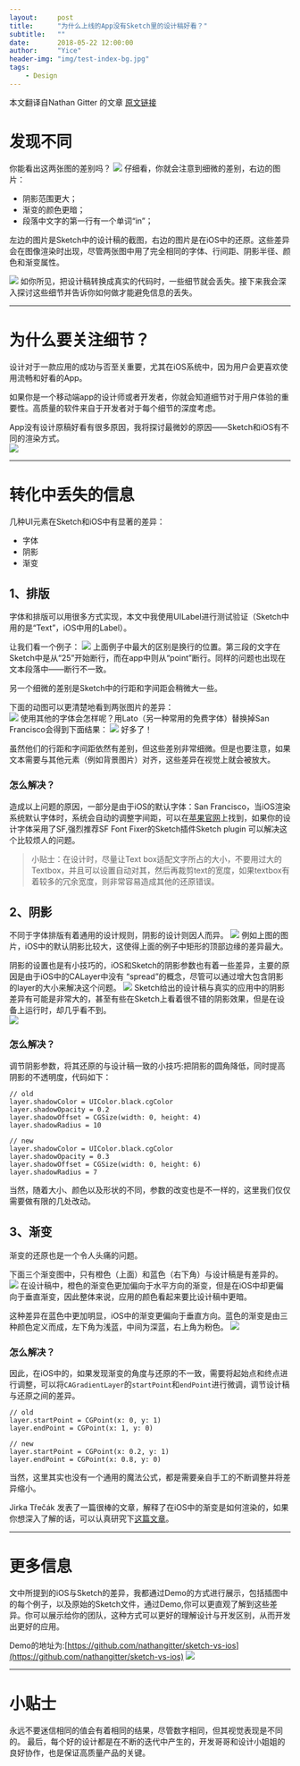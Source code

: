 ```yaml
---
layout:     post
title:      "为什么上线的App没有Sketch里的设计稿好看？"
subtitle:   ""
date:       2018-05-22 12:00:00
author:     "Yice"
header-img: "img/test-index-bg.jpg"
tags:
    - Design
---
```


本文翻译自Nathan Gitter 的文章     [原文链接](https://medium.com/@nathangitter/why-your-app-looks-better-in-sketch-3a01b22c43d7?from=singlemessage&isappinstalled=0) 

# 发现不同

你能看出这两张图的差别吗？
![](https://user-gold-cdn.xitu.io/2018/5/19/16378e50cc017ef3?w=2000&h=669&f=jpeg&s=143343)
仔细看，你就会注意到细微的差别，右边的图片：  
* 阴影范围更大；  
* 渐变的颜色更暗；  
* 段落中文字的第一行有一个单词“in”； 

左边的图片是Sketch中的设计稿的截图，右边的图片是在iOS中的还原。这些差异会在图像渲染时出现，尽管两张图中用了完全相同的字体、行间距、阴影半径、颜色和渐变属性。  

![](https://user-gold-cdn.xitu.io/2018/5/19/16378e83a65c4e57?w=600&h=460&f=gif&s=318227)
如你所见，把设计稿转换成真实的代码时，一些细节就会丢失。接下来我会深入探讨这些细节并告诉你如何做才能避免信息的丢失。
---- ---

# 为什么要关注细节？

设计对于一款应用的成功与否至关重要，尤其在iOS系统中，因为用户会更喜欢使用流畅和好看的App。  

如果你是一个移动端app的设计师或者开发者，你就会知道细节对于用户体验的重要性。高质量的软件来自于开发者对于每个细节的深度考虑。  

App没有设计原稿好看有很多原因，我将探讨最微妙的原因——Sketch和iOS有不同的渲染方式。  
![](https://user-gold-cdn.xitu.io/2018/5/19/16378eb486099323?w=2000&h=888&f=jpeg&s=44623)
----- ---

# 转化中丢失的信息

几种UI元素在Sketch和iOS中有显著的差异：  
* 字体  
* 阴影  
* 渐变  

## 1、排版

字体和排版可以用很多方式实现，本文中我使用UILabel进行测试验证（Sketch中用的是“Text”，iOS中用的Label）。  

让我们看一个例子：
![](https://user-gold-cdn.xitu.io/2018/5/19/16378ee78fa11aac?w=2000&h=952&f=jpeg&s=303847)
上面例子中最大的区别是换行的位置。第三段的文字在Sketch中是从“25”开始断行，而在app中则从“point”断行。同样的问题也出现在文本段落中——断行不一致。  

另一个细微的差别是Sketch中的行距和字间距会稍微大一些。  

下面的动图可以更清楚地看到两张图片的差异：  
![](https://user-gold-cdn.xitu.io/2018/5/19/16378f11fb2efebb?w=450&h=550&f=gif&s=238560)
使用其他的字体会怎样呢？用Lato（另一种常用的免费字体）替换掉San Francisco会得到下面结果：
![](https://user-gold-cdn.xitu.io/2018/5/19/16378f1a14e47ebb?w=450&h=536&f=gif&s=202841)
好多了！  

虽然他们的行距和字间距依然有差别，但这些差别非常细微。但是也要注意，如果文本需要与其他元素（例如背景图片）对齐，这些差异在视觉上就会被放大。 

### 怎么解决？  

造成以上问题的原因，一部分是由于iOS的默认字体：San Francisco，当iOS渲染系统默认字体时，系统会自动的调整字间距，可以在[苹果官网](https://developer.apple.com/fonts/)上找到，如果你的设计字体采用了SF,强烈推荐SF Font Fixer的Sketch插件Sketch plugin 可以解决这个比较烦人的问题。  
>小贴士：在设计时，尽量让Text box适配文字所占的大小，不要用过大的Textbox，并且可以设置自动对其，然后再裁剪text的宽度，如果textbox有着较多的冗余宽度，则非常容易造成其他的还原错误。  

## 2、阴影

不同于字体排版有着通用的设计规则，阴影的设计则因人而异。
![](https://user-gold-cdn.xitu.io/2018/5/20/1637c7f35b20984d?w=2000&h=1002&f=jpeg&s=65188)
例如上图的图片，iOS中的默认阴影比较大，这使得上面的例子中矩形的顶部边缘的差异最大。  

阴影的设置也是有小技巧的，iOS和Sketch的阴影参数也有着一些差异，主要的原因是由于iOS中的CALayer中没有 “spread”的概念，尽管可以通过增大包含阴影的layer的大小来解决这个问题。
![](https://user-gold-cdn.xitu.io/2018/5/20/1637c80047c77be0?w=2000&h=511&f=jpeg&s=86437)
Sketch给出的设计稿与真实的应用中的阴影差异有可能是非常大的，甚至有些在Sketch上看着很不错的阴影效果，但是在设备上运行时，却几乎看不到。  
![](https://user-gold-cdn.xitu.io/2018/5/20/1637c818b50b3692?w=450&h=635&f=gif&s=60614)

### 怎么解决？

调节阴影参数，将其还原的与设计稿一致的小技巧:把阴影的圆角降低，同时提高阴影的不透明度，代码如下：  
```
// old  
layer.shadowColor = UIColor.black.cgColor  
layer.shadowOpacity = 0.2  
layer.shadowOffset = CGSize(width: 0, height: 4)  
layer.shadowRadius = 10  

// new  
layer.shadowColor = UIColor.black.cgColor  
layer.shadowOpacity = 0.3  
layer.shadowOffset = CGSize(width: 0, height: 6)  
layer.shadowRadius = 7
```
当然，随着大小、颜色以及形状的不同，参数的改变也是不一样的，这里我们仅仅需要做有限的几处改动。

## 3、渐变

渐变的还原也是一个令人头痛的问题。  

下面三个渐变图中，只有橙色（上面）和蓝色（右下角）与设计稿是有差异的。
![](https://user-gold-cdn.xitu.io/2018/5/20/1637c8a1158b648b?w=2000&h=1190&f=jpeg&s=134864)
在设计稿中，橙色的渐变色更加偏向于水平方向的渐变，但是在iOS中却更偏向于垂直渐变，因此整体来说，应用的颜色看起来要比设计稿中更暗。  

这种差异在蓝色中更加明显，iOS中的渐变更偏向于垂直方向。蓝色的渐变是由三种颜色定义而成，左下角为浅蓝，中间为深蓝，右上角为粉色。
![](https://user-gold-cdn.xitu.io/2018/5/20/1637c8a763109ee6?w=450&h=636&f=gif&s=370193)

### 怎么解决？  

因此，在iOS中的，如果发现渐变的角度与还原的不一致，需要将起始点和终点进行调整，可以将<code>CAGradientLayer</code>的<code>startPoint</code>和<code>endPoint</code>进行微调，调节设计稿与还原之间的差异。  
```
// old  
layer.startPoint = CGPoint(x: 0, y: 1)  
layer.endPoint = CGPoint(x: 1, y: 0)  

// new  
layer.startPoint = CGPoint(x: 0.2, y: 1)  
layer.endPoint = CGPoint(x: 0.8, y: 0)  
```
当然，这里其实也没有一个通用的魔法公式，都是需要亲自手工的不断调整并将差异缩小。  

Jirka Třečák 发表了一篇很棒的文章，解释了在iOS中的渐变是如何渲染的，如果你想深入了解的话，可以认真研究下[这篇文章](https://medium.com/@JiriTrecak/as-for-the-gradients-there-actually-is-a-magic-formula-89055944b52a)。
---- ---

# 更多信息

文中所提到的iOS与Sketch的差异，我都通过Demo的方式进行展示，包括插图中的每个例子，以及原始的Sketch文件，通过Demo,你可以更直观了解到这些差异。你可以展示给你的团队，这种方式可以更好的理解设计与开发区别，从而开发出更好的应用。    

Demo的地址为:[https://github.com/nathangitter/sketch-vs-ios](https://github.com/nathangitter/sketch-vs-ios)
![](https://user-gold-cdn.xitu.io/2018/5/20/1637c952ce36f212?w=1393&h=888&f=jpeg&s=137925)
---- ---

# 小贴士

永远不要迷信相同的值会有着相同的结果，尽管数字相同，但其视觉表现是不同的。
最后，每个好的设计都是在不断的迭代中产生的，开发哥哥和设计小姐姐的良好协作，也是保证高质量产品的关键。


